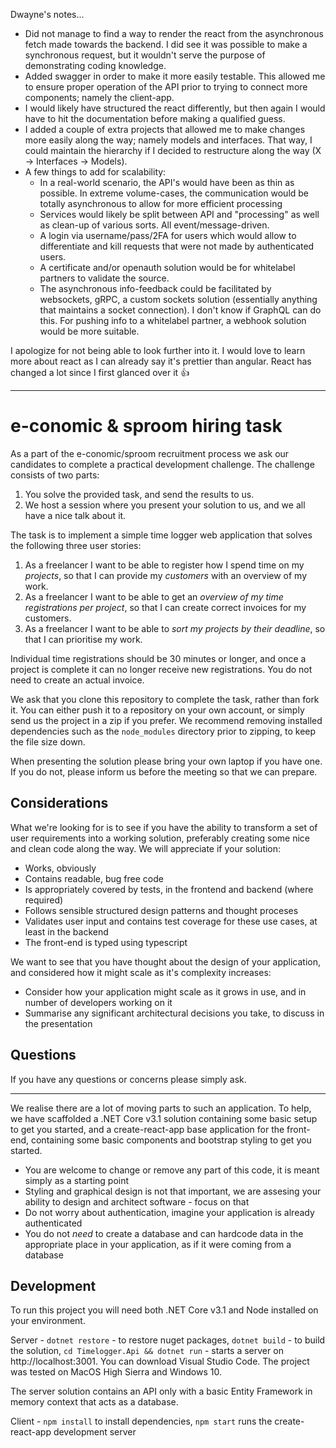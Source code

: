 Dwayne's notes...

- Did not manage to find a way to render the react from the asynchronous fetch made towards the backend. I did see it was possible to make a synchronous request, but it wouldn't serve the purpose of demonstrating coding knowledge.
- Added swagger in order to make it more easily testable. This allowed me to ensure proper operation of the API prior to trying to connect more components; namely the client-app.
- I would likely have structured the react differently, but then again I would have to hit the documentation before making a qualified guess.
- I added a couple of extra projects that allowed me to make changes more easily along the way; namely models and interfaces. That way, I could maintain the hierarchy if I decided to restructure along the way (X -> Interfaces -> Models).
- A few things to add for scalability:
  - In a real-world scenario, the API's would have been as thin as possible. In extreme volume-cases, the communication would be totally asynchronous to allow for more efficient processing
  - Services would likely be split between API and "processing" as well as clean-up of various sorts. All event/message-driven.
  - A login via username/pass/2FA for users which would allow to differentiate and kill requests that were not made by authenticated users.
  - A certificate and/or openauth solution would be for whitelabel partners to validate the source.
  - The asynchronous info-feedback could be facilitated by websockets, gRPC, a custom sockets solution (essentially anything that maintains a socket connection). I don't know if GraphQL can do this. For pushing info to a whitelabel partner, a webhook solution would be more suitable.

I apologize for not being able to look further into it. I would love to learn more about react as I can already say it's prettier than angular. React has changed a lot since I first glanced over it 👍

--------------------------------------
# e-conomic & sproom hiring task

As a part of the e-conomic/sproom recruitment process we ask our candidates to complete a practical development challenge. The challenge consists of two parts:

1. You solve the provided task, and send the results to us.
2. We host a session where you present your solution to us, and we all have a nice talk about it.

The task is to implement a simple time logger web application that solves the following three user stories:

1. As a freelancer I want to be able to register how I spend time on my _projects_, so that I can provide my _customers_ with an overview of my work.
2. As a freelancer I want to be able to get an _overview of my time registrations per project_, so that I can create correct invoices for my customers.
2. As a freelancer I want to be able to _sort my projects by their deadline_, so that I can prioritise my work.

Individual time registrations should be 30 minutes or longer, and once a project is complete it can no longer receive new registrations. You do not need to create an actual invoice.

We ask that you clone this repository to complete the task, rather than fork it. You can either push it to a repository on your own account, or simply send us the project in a zip if you prefer. We recommend removing installed dependencies such as the `node_modules` directory prior to zipping, to keep the file size down.

When presenting the solution please bring your own laptop if you have one. If you do not, please inform us before the meeting so that we can prepare.

## Considerations

What we're looking for is to see if you have the ability to transform a set of user requirements into a working solution, preferably creating some nice and clean code along the way. We will appreciate if your solution:

-   Works, obviously
-   Contains readable, bug free code
-   Is appropriately covered by tests, in the frontend and backend (where required)
-   Follows sensible structured design patterns and thought proceses
-   Validates user input and contains test coverage for these use cases, at least in the backend
-   The front-end is typed using typescript

We want to see that you have thought about the design of your application, and considered how it might scale as it's complexity increases:

-   Consider how your application might scale as it grows in use, and in number of developers working on it
-   Summarise any significant architectural decisions you take, to discuss in the presentation

## Questions

If you have any questions or concerns please simply ask.

---

We realise there are a lot of moving parts to such an application. To help, we have scaffolded a .NET Core v3.1 solution containing some basic setup to get you started, and a create-react-app base application for the front-end, containing some basic components and bootstrap styling to get you started.

-   You are welcome to change or remove any part of this code, it is meant simply as a starting point
-   Styling and graphical design is not that important, we are assesing your ability to design and architect software - focus on that
-   Do not worry about authentication, imagine your application is already authenticated
-   You do not _need_ to create a database and can hardcode data in the appropriate place in your application, as if it were coming from a database

## Development

To run this project you will need both .NET Core v3.1 and Node installed on your environment.

Server - `dotnet restore` - to restore nuget packages, `dotnet build` - to build the solution, `cd Timelogger.Api && dotnet run` - starts a server on http://localhost:3001. You can download Visual Studio Code. The project was tested on MacOS High Sierra and Windows 10.

The server solution contains an API only with a basic Entity Framework in memory context that acts as a database.

Client - `npm install` to install dependencies, `npm start` runs the create-react-app development server
